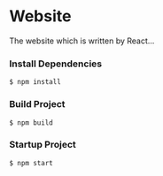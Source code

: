# Website

The website which is written by React...

### Install Dependencies
```
$ npm install
```

### Build Project
```
$ npm build
```

### Startup Project
```
$ npm start
```
